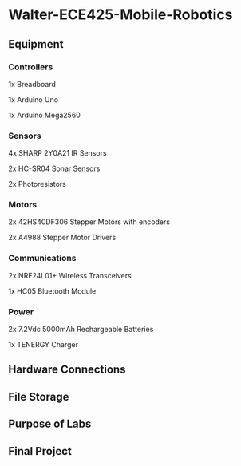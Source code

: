 # Walter-ECE425-Mobile-Robotics
## Equipment

### Controllers
1x Breadboard

1x Arduino Uno

1x Arduino Mega2560

### Sensors
4x SHARP 2Y0A21 IR Sensors

2x HC-SR04 Sonar Sensors

2x Photoresistors

### Motors
2x 42HS40DF306 Stepper Motors with encoders

2x A4988 Stepper Motor Drivers

### Communications
2x NRF24L01+ Wireless Transceivers

1x HC05 Bluetooth Module

### Power
2x 7.2Vdc 5000mAh Rechargeable Batteries

1x TENERGY Charger

## Hardware Connections

## File Storage

## Purpose of Labs

## Final Project
